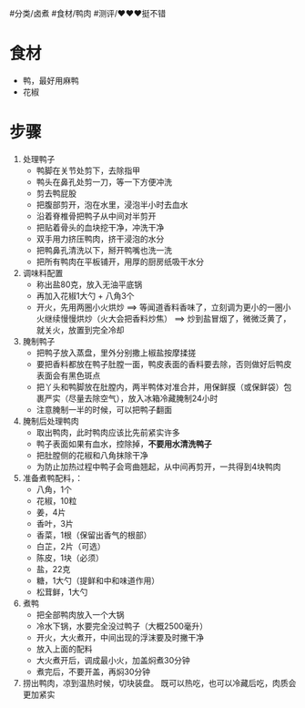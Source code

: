#分类/卤煮 
#食材/鸭肉
#测评/❤️❤️❤️挺不错 

# 食材
- 鸭，最好用麻鸭
- 花椒

# 步骤
1. 处理鸭子
	- 鸭脚在关节处剪下，去除指甲
	- 鸭头在鼻孔处剪一刀，等一下方便冲洗
	- 剪去鸭屁股
	- 把腹部剪开，泡在水里，浸泡半小时去血水
	- 沿着脊椎骨把鸭子从中间对半剪开
	- 把贴着骨头的血块挖干净，冲洗干净
	- 双手用力挤压鸭肉，挤干浸泡的水分
	- 把鸭鼻孔清洗以下，掰开鸭嘴也洗一洗
	- 把所有鸭肉在平板铺开，用厚的厨房纸吸干水分
2. 调味料配置
	- 称出盐80克，放入无油平底锅
	- 再加入花椒1大勺 + 八角3个
	- 开火，先用两圈小火烘炒 
	  ==> 等闻道香料香味了，立刻调为更小的一圈小火继续慢慢烘炒（火大会把香料炒焦）
	  ==> 炒到盐冒烟了，微微泛黄了，就关火，放置到完全冷却
3. 腌制鸭子
	- 把鸭子放入蒸盘，里外分别撒上椒盐按摩揉搓
	- 要把香料都放在鸭子肚膛一面，鸭皮表面的香料要去除，否则做好后鸭皮表面会有黑色斑点
	- 把丫头和鸭脚放在肚膛内，两半鸭体对准合并，用保鲜膜（或保鲜袋）包裹严实（尽量去除空气），放入冰箱冷藏腌制24小时
	- 注意腌制一半的时候，可以把鸭子翻面
4. 腌制后处理鸭肉
	- 取出鸭肉，此时鸭肉应该比先前紧实许多
	- 鸭子表面如果有血水，控除掉，**不要用水清洗鸭子**
	- 把肚膛侧的花椒和八角抹除干净
	- 为防止加热过程中鸭子会弯曲翘起，从中间再剪开，一共得到4块鸭肉
5. 准备煮鸭配料，：
	- 八角，1个
	- 花椒，10粒
	- 姜，4片
	- 香叶，3片
	- 香菜，1根（保留出香气的根部）
	- 白芷，2片（可选）
	- 陈皮，1块（必须）
	- 盐，22克
	- 糖，1大勺（提鲜和中和味道作用）
	- 松茸鲜，1大勺
6. 煮鸭
	- 把全部鸭肉放入一个大锅
	- 冷水下锅，水要完全没过鸭子（大概2500毫升）
	- 开火，大火煮开，中间出现的浮沫要及时撇干净
	- 放入上面的配料
	- 大火煮开后，调成最小火，加盖焖煮30分钟
	- 煮完后，不要开盖，再焖30分钟
7. 捞出鸭肉，凉到温热时候，切块装盘。
   既可以热吃，也可以冷藏后吃，肉质会更加紧实